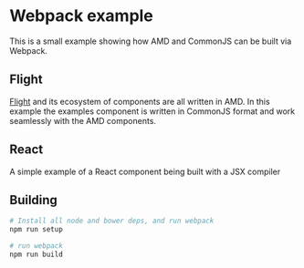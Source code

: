 # Webpack example

This is a small example showing how AMD and CommonJS can be built via Webpack. 

## Flight

[Flight](https://github.com/flightjs/flight) and its ecosystem of components are all written in AMD. In this example the examples component is written in CommonJS format and work seamlessly with the AMD components.

## React

A simple example of a React component being built with a JSX compiler

## Building

``` bash
# Install all node and bower deps, and run webpack
npm run setup
```

``` bash
# run webpack
npm run build
```
